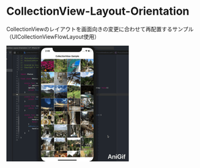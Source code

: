 # CollectionView-Layout-Orientation
CollectionViewのレイアウトを画面向きの変更に合わせて再配置するサンプル（UICollectionViewFlowLayout使用）

<img src="https://raw.githubusercontent.com/ddd503/Image-Resource/master/CollectionView-Layout-Orientation.gif" width="320">
